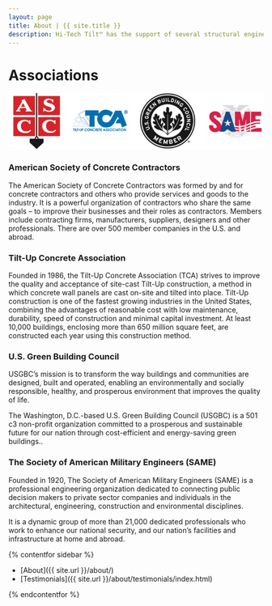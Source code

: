 ```yaml
---
layout: page
title: About | {{ site.title }}
description: Hi-Tech Tilt™ has the support of several structural engineers who establish the stability and structural integrity of our product. This factor allows for quick approval by building officials throughout.
---
```

# Associations

![Associations image](../assc.png)

### American Society of Concrete Contractors

The American Society of Concrete Contractors was formed by and for concrete contractors and others who provide services and goods to the industry. It is a powerful organization of contractors who share the same goals – to improve their businesses and their roles as contractors. Members include contracting firms, manufacturers, suppliers, designers and other professionals. There are over 500 member companies in the U.S. and abroad.

### Tilt-Up Concrete Association

Founded in 1986, the Tilt-Up Concrete Association (TCA) strives to improve the quality and acceptance of site-cast Tilt-Up construction, a method in which concrete wall panels are cast on-site and tilted into place. Tilt-Up construction is one of the fastest growing industries in the United States, combining the advantages of reasonable cost with low maintenance, durability, speed of construction and minimal capital investment. At least 10,000 buildings, enclosing more than 650 million square feet, are constructed each year using this construction method.

### U.S. Green Building Council

USGBC’s mission is to transform the way buildings and communities are designed, built and operated, enabling an environmentally and socially responsible, healthy, and prosperous environment that improves the quality of life.

The Washington, D.C.-based U.S. Green Building Council (USGBC) is a 501 c3 non-profit organization committed to a prosperous and sustainable future for our nation through cost-efficient and energy-saving green buildings..

### The Society of American Military Engineers (SAME)

Founded in 1920, The Society of American Military Engineers (SAME) is a professional engineering organization dedicated to connecting public decision makers to private sector companies and individuals in the architectural, engineering, construction and environmental disciplines. 

It is a dynamic group of more than 21,000 dedicated professionals who work to enhance our national security, and our nation’s facilities and infrastructure at home and abroad.

{% contentfor sidebar %}

* [About]({{ site.url }}/about/)
* [Testimonials]({{ site.url }}/about/testimonials/index.html)

{% endcontentfor %}